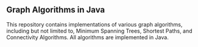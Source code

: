 ## Graph Algorithms in Java
This repository contains implementations of various graph algorithms, including but not limited to, Minimum Spanning Trees, Shortest Paths, and Connectivity Algorithms. All algorithms are implemented in Java.

